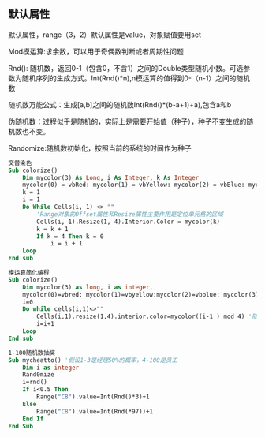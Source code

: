 ## 默认属性

默认属性，range（3，2）默认属性是value，对象赋值要用set

Mod模运算:求余数，可以用于奇偶数判断或者周期性问题

Rnd(): 随机数，返回0-1（包含0，不含1）之间的Double类型随机小数。可选参数为随机序列的生成方式。Int(Rnd()*n),n模运算的值得到0-（n-1）之间的随机数

随机数万能公式：生成[a,b]之间的随机数Int(Rnd()*(b-a+1)+a),包含a和b

伪随机数：过程似乎是随机的，实际上是需要开始值（种子），种子不变生成的随机数也不变。

Randomize:随机数初始化，按照当前的系统的时间作为种子

```vb
交替染色
Sub colorize()
    Dim mycolor(3) As Long, i As Integer, k As Integer
    mycolor(0) = vbRed: mycolor(1) = vbYellow: mycolor(2) = vbBlue: mycolor(3) = vbGreen
    k = 1
    i = 1
    Do While Cells(i, 1) <> ""
        'Range对象的Offset属性和Resize属性主要作用是定位单元格的区域
        Cells(i, 1).Resize(1, 4).Interior.Color = mycolor(k)
        k = k + 1
        If k = 4 Then k = 0
            i = i + 1
    Loop
End sub
```

```vb
模运算简化编程
Sub colorize()
    Dim mycolor(3) as long, i as integer,
    mycolor(0)=vbred: mycolor(1)=vbyellow:mycolor(2)=vbblue: mycolor(3)=vbgreen
    i=0
    Do while cells(i,1)<>""
        Cells(i,1).resize(1,4).interior.color=mycolor((i-1 ) mod 4) '随机数mycolor(Int(Rnd()*4))
        i=i+1
    Loop
End sub
```

```vb
1-100随机数抽奖
Sub mycheatto() '假设1-3是经理50%的概率，4-100是员工
    Dim i as integer
    Rand0mize
    i=rnd()
    If i<0.5 Then
        Range("C8").value=Int(Rnd()*3)+1
    Else
        Range("C8").value=Int(Rnd(*97))+1
    End If
End Sub
```

